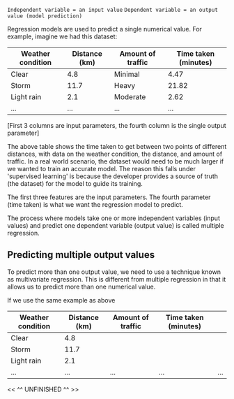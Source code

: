 `Independent variable = an input value`
`Dependent variable = an output value (model prediction)`

Regression models are used to predict a single numerical value. For example, imagine we had this dataset:

| Weather condition | Distance (km) | Amount of traffic | Time taken (minutes) |
| ----------------- | ------------- | ----------------- | -------------------- |
| Clear             | 4.8           | Minimal           | 4.47                 |
| Storm             | 11.7          | Heavy             | 21.82                |
| Light rain        | 2.1           | Moderate          | 2.62                 |
| ...               | ...           | ...               | ...                  |
[First 3 columns are input parameters, the fourth column is the single output parameter]

The above table shows the time taken to get between two points of different distances, with data on the weather condition, the distance, and amount of traffic. In a real world scenario, the dataset would need to be much larger if we wanted to train an accurate model. The reason this falls under 'supervised learning' is because the developer provides a source of truth (the dataset) for the model to guide its training. 

The first three features are the input parameters. The fourth parameter (time taken) is what we want the regression model to predict. 

The process where models take one or more independent variables (input values) and predict one dependent variable (output value) is called multiple regression.
## Predicting multiple output values

To predict more than one output value, we need to use a technique known as multivariate regression. This is different from multiple regression in that it allows us to predict more than one numerical value.

If we use the same example as above

| Weather condition | Distance (km) | Amount of traffic | Time taken (minutes) |     |
| ----------------- | ------------- | ----------------- | -------------------- | --- |
| Clear             | 4.8           |                   |                      |     |
| Storm             | 11.7          |                   |                      |     |
| Light rain        | 2.1           |                   |                      |     |
| ...               | ...           | ...               | ...                  | ... |
<< ^^ UNFINISHED ^^ >>